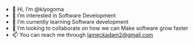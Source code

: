 - 👋 Hi, I’m @kiyogoma
- 👀 I’m interested in Software Development
- 🌱 I’m currently learning Software development
- 💞️ I’m looking to collaborate on how we can Make software grow faster 
- 📫 You can reach me through lameckadam2@gmail.com

<!---
lameck255/lameck255 is a ✨ special ✨ repository because its `README.md` (this file) appears on your GitHub profile.
You can click the Preview link to take a look at your changes.
--->
